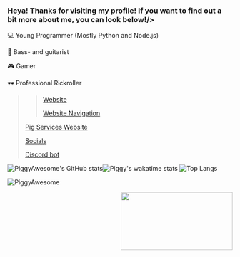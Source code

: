 <h3 align="left"> Heya! Thanks for visiting my profile! If you want to find out a bit more about me, you can look below!/> </h3>


💻 Young Programmer (Mostly Python and Node.js)

🎸 Bass- and guitarist 

🎮 Gamer 

🕶  Professional Rickroller 

>> [Website](http://piggyawesome.com)
>>
>> [Website Navigation](http://piggyawesome.com/navigation.html)
>
> [Pig Services Website](http://pigservices.piggyawesome.com)
>
> [Socials](https://linktr.ee/PiggyAwesome)
>
> [Discord bot](https://discord.com/oauth2/authorize?client_id=830360785813241857&scope=bot&permissions=858993459)


![PiggyAwesome's GitHub stats](https://github-readme-stats.vercel.app/api?username=PiggyAwesome&show_icons=true&theme=default)![Piggy's wakatime stats](https://github-readme-stats.vercel.app/api/wakatime?username=PiggyAwesome)
![Top Langs](https://github-readme-stats.vercel.app/api/top-langs/?username=PiggyAwesome&layout=compact)
<p align="left"> <img src="https://komarev.com/ghpvc/?username=PiggyAwesome&label=Profile%20views&color=0e75b6&style=flat" alt="PiggyAwesome" /> </p>
<p align="right"><img src="https://media.tenor.com/images/52c80bffe2f2675700e4397d25071ae3/tenor.gif" width="250" height="130"/></p>
